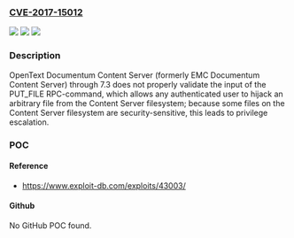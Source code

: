 ### [CVE-2017-15012](https://cve.mitre.org/cgi-bin/cvename.cgi?name=CVE-2017-15012)
![](https://img.shields.io/static/v1?label=Product&message=n%2Fa&color=blue)
![](https://img.shields.io/static/v1?label=Version&message=n%2Fa&color=blue)
![](https://img.shields.io/static/v1?label=Vulnerability&message=n%2Fa&color=brighgreen)

### Description

OpenText Documentum Content Server (formerly EMC Documentum Content Server) through 7.3 does not properly validate the input of the PUT_FILE RPC-command, which allows any authenticated user to hijack an arbitrary file from the Content Server filesystem; because some files on the Content Server filesystem are security-sensitive, this leads to privilege escalation.

### POC

#### Reference
- https://www.exploit-db.com/exploits/43003/

#### Github
No GitHub POC found.

